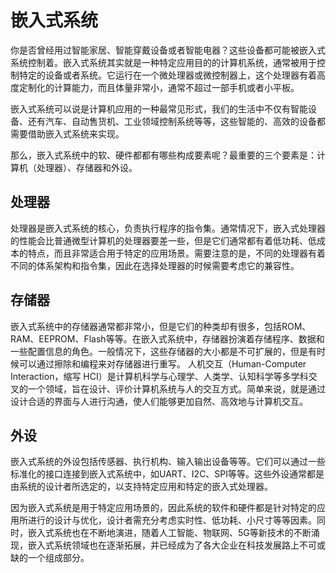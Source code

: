 # 嵌入式系统

你是否曾经用过智能家居、智能穿戴设备或者智能电器？这些设备都可能被嵌入式系统控制着。嵌入式系统其实就是一种特定应用目的的计算机系统，通常被用于控制特定的设备或者系统。它运行在一个微处理器或微控制器上，这个处理器有着高度定制化的计算能力，而且体量非常小，通常不超过一部手机或者小平板。

嵌入式系统可以说是计算机应用的一种最常见形式，我们的生活中不仅有智能设备、还有汽车、自动售货机、工业领域控制系统等等，这些智能的、高效的设备都需要借助嵌入式系统来实现。

那么，嵌入式系统中的软、硬件都都有哪些构成要素呢？最重要的三个要素是：计算机（处理器）、存储器和外设。

## 处理器

处理器是嵌入式系统的核心，负责执行程序的指令集。通常情况下，嵌入式处理器的性能会比普通微型计算机的处理器要差一些，但是它们通常都有着低功耗、低成本的特点，而且非常适合用于特定的应用场景。需要注意的是，不同的处理器有着不同的体系架构和指令集，因此在选择处理器的时候需要考虑它的兼容性。

## 存储器

嵌入式系统中的存储器通常都非常小，但是它们的种类却有很多，包括ROM、RAM、EEPROM、Flash等等。在嵌入式系统中，存储器扮演着存储程序、数据和一些配置信息的角色。一般情况下，这些存储器的大小都是不可扩展的，但是有时候可以通过擦除和编程来对存储器进行重写。
人机交互（Human-Computer Interaction，缩写 HCI）是计算机科学与心理学、人类学、认知科学等多学科交叉的一个领域，旨在设计、评价计算机系统与人的交互方式。简单来说，就是通过设计合适的界面与人进行沟通，使人们能够更加自然、高效地与计算机交互。
## 外设

嵌入式系统的外设包括传感器、执行机构、输入输出设备等等。它们可以通过一些标准化的接口连接到嵌入式系统中，如UART、I2C、SPI等等。这些外设通常都是由系统的设计者所选定的，以支持特定应用和特定的嵌入式处理器。

因为嵌入式系统是用于特定应用场景的，因此系统的软件和硬件都是针对特定的应用所进行的设计与优化，设计者需充分考虑实时性、低功耗、小尺寸等等因素。同时，嵌入式系统也在不断地演进，随着人工智能、物联网、5G等新技术的不断涌现，嵌入式系统领域也在逐渐拓展，并已经成为了各大企业在科技发展路上不可或缺的一个组成部分。